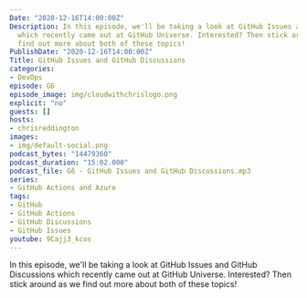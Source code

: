 ```yaml
---
Date: "2020-12-16T14:00:00Z"
Description: In this episode, we'll be taking a look at GitHub Issues and GitHub Discussions
  which recently came out at GitHub Universe. Interested? Then stick around as we
  find out more about both of these topics!
PublishDate: "2020-12-16T14:00:00Z"
Title: GitHub Issues and GitHub Discussions
categories:
- DevOps
episode: G6
episode_image: img/cloudwithchrislogo.png
explicit: "no"
guests: []
hosts:
- chrisreddington
images:
- img/default-social.png
podcast_bytes: "14479360"
podcast_duration: "15:02.000"
podcast_file: G6 - GitHub Issues and GitHub Discussions.mp3
series:
- GitHub Actions and Azure
tags:
- GitHub
- GitHub Actions
- GitHub Discussions
- GitHub Issues
youtube: 9Cajj3_kcos
---
```

In this episode, we'll be taking a look at GitHub Issues and GitHub Discussions which recently came out at GitHub Universe. Interested? Then stick around as we find out more about both of these topics!